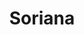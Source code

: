 ---
title: "Soriana"
url: /san-luis-rio-colorado/soriana-avenida-obregon-3-y-4/
shop: supermercado
---
